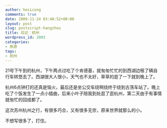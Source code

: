```yaml
---
author: hesicong
comments: true
date: 2009-11-24 03:48:52+00:00
layout: post
slug: postscript-hangzhou
title: 后记：杭州
wordpress_id: 2093
categories:
- 旅游
tags:
- 杭州
---
```


21号下午到的杭州，下午两点过吃了个肯德基，就匆匆忙忙的到西湖边租了辆自行车转悠去了。西湖很大人很小，天气也不太好，草草的逛了一下就到晚上了。

杭州6点钟打的还真是恼火，最后还是坐公交车绕啊绕终于绕到古荡车站了。晚上吃了个饭发生了一点小插曲，后来小叶子陪我到处逛了逛杭州，第二天由于有事情就匆忙的回成都了。

这次苏州杭州之行，有很多巧合，又有很多无奈，原来世界就那么的小。

不想写很多了，打住。
